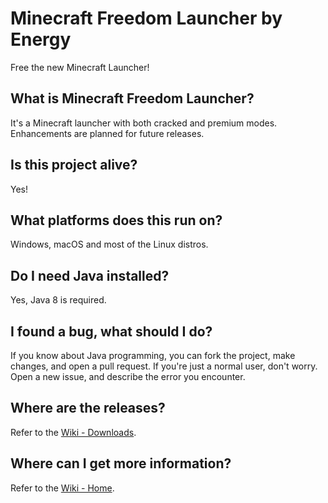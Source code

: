 # Minecraft Freedom Launcher by Energy
Free the new Minecraft Launcher!

## What is Minecraft Freedom Launcher?
It's a Minecraft launcher with both cracked and premium modes. Enhancements are planned for future releases.

## Is this project alive?
Yes!

## What platforms does this run on?
Windows, macOS and most of the Linux distros.

## Do I need Java installed?
Yes, Java 8 is required.

## I found a bug, what should I do?
If you know about Java programming, you can fork the project, make changes, and open a pull request.
If you're just a normal user, don't worry. Open a new issue, and describe the error you encounter.

## Where are the releases?
Refer to the [Wiki - Downloads](https://github.com/Energy0124/MCFreedomLauncher/wiki/Downloads).

## Where can I get more information?
Refer to the [Wiki - Home](https://github.com/Energy0124/MCFreedomLauncher/wiki).
